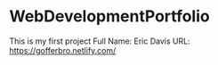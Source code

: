 # WebDevelopmentPortfolio
This is my first project
Full Name: Eric Davis
URL: https://gofferbro.netlify.com/